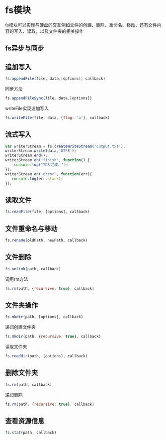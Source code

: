 # fs模块
fs模块可以实现与硬盘的交互例如文件的创建、删除、重命名、移动，还有文件内容的写入、读取，以及文件夹的相关操作

## fs异步与同步

## 追加写入
```javascript
fs.appendFile(file, data,[options], callback)
```
同步方法
```javascript
fs.appendFileSync(file, data,[options])
```
writeFile实现追加写入
```javascript
fs.writeFile(file, data, {flag: 'a'}, callback)
```

## 流式写入
```javascript
var writerStream = fs.createWriteStream('output.txt');
writerStream.write(data,'UTF8');
writerStream.end();
writerStream.on('finish', function() {
    console.log("写入完成。");
});
writerStream.on('error', function(err){
   console.log(err.stack);
});
```

## 读取文件
```javascript
fs.readFile(file, [options], callback)
```

## 文件重命名与移动
```javascript
fs.rename(oldPath, newPath, callback)
```

## 文件删除
```javascript
fs.unlink(path, callback)
```
调用rm方法
```javascript
fs.rm(path, {recursive: true}, callback)
```

## 文件夹操作
```javascript
fs.mkdir(path, [options], callback)
```
递归创建文件夹
```javascript
fs.mkdir(path, {recursive: true}, callback)
```
读取文件夹
```javascript
fs.readdir(path, [options], callback)
```

## 删除文件夹
```javascript
fs.rm(path, callback)
```
递归删除
```javascript
fs.rm(path, {recursive: true}, callback)
```

## 查看资源信息
```javascript
fs.stat(path, callback)
```


